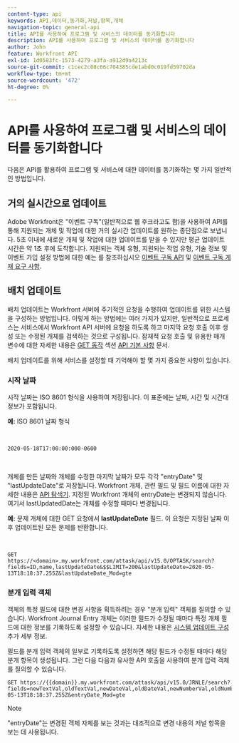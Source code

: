 ```yaml
---
content-type: api
keywords: API,데이터,동기화,저널,항목,개체
navigation-topic: general-api
title: API를 사용하여 프로그램 및 서비스의 데이터를 동기화합니다
description: API를 사용하여 프로그램 및 서비스의 데이터를 동기화합니다
author: John
feature: Workfront API
exl-id: 1d0583fc-1573-4279-a3fa-a912d9a4213c
source-git-commit: c1cec2c08c66c704385cde1abd0c019fd59702da
workflow-type: tm+mt
source-wordcount: '472'
ht-degree: 0%

---
```



# API를 사용하여 프로그램 및 서비스의 데이터를 동기화합니다

다음은 API를 활용하여 프로그램 및 서비스에 대한 데이터를 동기화하는 몇 가지 일반적인 방법입니다.

## 거의 실시간으로 업데이트

Adobe Workfront은 &quot;이벤트 구독&quot;(일반적으로 웹 후크라고도 함)을 사용하여 API를 통해 지원되는 개체 및 작업에 대한 거의 실시간 업데이트를 원하는 종단점으로 보냅니다. 5초 이내에 새로운 개체 및 작업에 대한 업데이트를 받을 수 있지만 평균 업데이트 시간은 약 1초 후에 도착합니다. 지원되는 객체 유형, 지원되는 작업 유형, 기술 정보 및 이벤트 가입 설정 방법에 대한 예는 를 참조하십시오 [이벤트 구독 API](../../wf-api/general/event-subs-api.md) 및 [이벤트 구독 게재 요구 사항](../../wf-api/general/setup-event-sub-endpoint.md).

## 배치 업데이트

배치 업데이트는 Workfront 서버에 주기적인 요청을 수행하여 업데이트를 위한 시스템을 구성하는 방법입니다. 이렇게 하는 방법에는 여러 가지가 있지만, 일반적으로 프로세스는 서비스에서 Workfront API 서버에 요청을 하도록 하고 마지막 요청 호출 이후 생성 또는 수정된 개체를 검색하는 것으로 구성됩니다. 잠재적 요청 호출 및 유용한 매개 변수에 대한 자세한 내용은 [GET 동작](../../wf-api/general/api-basics.md#get-behavior) 섹션 [API 기본 사항](../../wf-api/general/api-basics.md) 문서.

배치 업데이트를 위해 서비스를 설정할 때 기억해야 할 몇 가지 중요한 사항이 있습니다.

### 시작 날짜

시작 날짜는 ISO 8601 형식을 사용하여 저장됩니다. 이 표준에는 날짜, 시간 및 시간대 정보가 포함됩니다.

**예:** ISO 8601 날짜 형식

<!-- [Copy](javascript:void(0);) -->
 
<pre><code>2020-05-18T17:00:00:000-0600</code></pre> 

개체를 만든 날짜와 개체를 수정한 마지막 날짜가 모두 각각 &quot;entryDate&quot; 및 &quot;lastUpdateDate&quot;로 저장됩니다. Workfront 개체, 관련 필드 및 필드 이름에 대한 자세한 내용은 [API 탐색기](../../wf-api/general/api-explorer.md). 지정된 Workfront 개체의 entryDate는 변경되지 않습니다. 여기서 lastUpdatedDate는 개체를 수정할 때마다 변경됩니다.

**예:** 문제 개체에 대한 GET 요청에서 **lastUpdateDate** 필드. 이 요청은 지정된 날짜 이후 업데이트된 모든 문제를 반환합니다.

<!-- [Copy](javascript:void(0);) -->
 

```
GET
https://<domain>.my.workfront.com/attask/api/v15.0/OPTASK/search?fields=ID,name,lastUpdateDate&$$LIMIT=200&lastUpdateDate=2020-05-13T18:18:37.255Z&lastUpdateDate_Mod=gte
```

### 분개 입력 객체

객체의 특정 필드에 대한 변경 사항을 획득하려는 경우 &quot;분개 입력&quot; 객체를 질의할 수 있습니다. Workfront Journal Entry 개체는 이러한 필드가 수정될 때마다 특정 개체 필드에 대한 정보를 기록하도록 설정할 수 있습니다. 자세한 내용은 [시스템 업데이트 구성](../../administration-and-setup/set-up-workfront/system-tracked-update-feeds/configure-system-updates.md) 추가 세부 정보.

필드를 분개 입력 객체의 일부로 기록하도록 설정하면 해당 필드가 수정될 때마다 해당 분개 항목이 생성됩니다. 그런 다음 다음과 유사한 API 호출을 사용하여 분개 입력 객체를 질의할 수 있습니다.

<!-- [Copy](javascript:void(0);) -->

<pre><code>GET https://&#123;&#123;domain&#125;&#125;.my.workfront.com/attask/api/v15.0/JRNLE/search?fields=newTextVal,oldTextVal,newDateVal,oldDateVal,newNumberVal,oldNumberVal,entryDate,objObjCode,objID,fieldName&fieldName=name&objObjCode=OPTASK&entryDate=2020-05-13T18:18:37.255Z&entryDate_Mod=gte</code></pre>

>[!NOTE]
>
>&quot;entryDate&quot;는 변경된 객체 자체를 보는 것과는 대조적으로 변경 내용의 저널 항목을 보는 데 사용됩니다.
